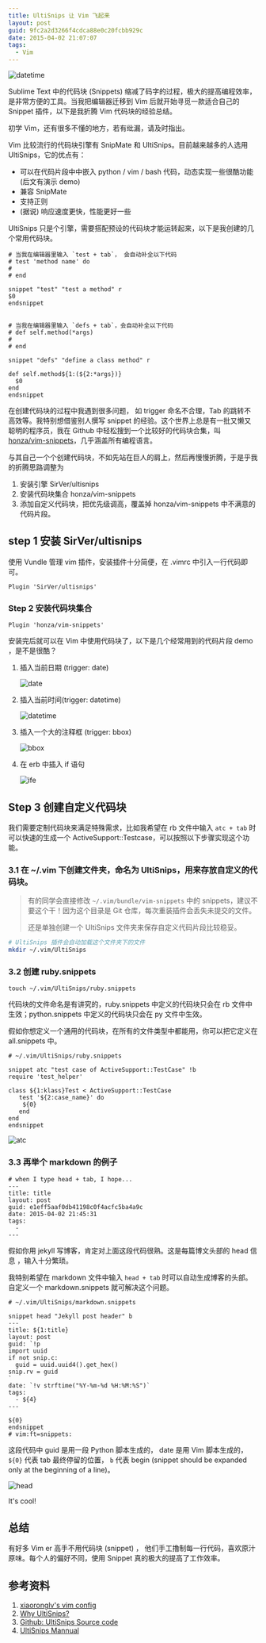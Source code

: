 ```yaml
---
title: UltiSnips 让 Vim 飞起来
layout: post
guid: 9fc2a2d3266f4cdca88e0c20fcbb929c
date: 2015-04-02 21:07:07
tags:
  - Vim
---
```


![datetime](/media/files/2015-04-06-datetime.gif)

Sublime Text 中的代码块 (Snippets) 缩减了码字的过程，极大的提高编程效率，是非常方便的工具。当我把编辑器迁移到 Vim 后就开始寻觅一款适合自己的 Snippet 插件，以下是我折腾 Vim 代码块的经验总结。

初学 Vim，还有很多不懂的地方，若有纰漏，请及时指出。

Vim 比较流行的代码块引擎有 SnipMate 和 UltiSnips。目前越来越多的人选用 UltiSnips，它的优点有：

* 可以在代码片段中中嵌入 python / vim / bash  代码，动态实现一些很酷功能 (后文有演示 demo)
* 兼容 SnipMate
* 支持正则
* (据说) 响应速度更快，性能更好一些

UltiSnips 只是个引擎，需要搭配预设的代码块才能运转起来，以下是我创建的几个常用代码块。

```
# 当我在编辑器里输入 `test + tab`， 会自动补全以下代码
# test 'method name' do
#
# end

snippet "test" "test a method" r
$0
endsnippet


# 当我在编辑器里输入 `defs + tab`，会自动补全以下代码
# def self.method(*args)
#
# end

snippet "defs" "define a class method" r

def self.method${1:(${2:*args})}
  $0
end
endsnippet

```

在创建代码块的过程中我遇到很多问题， 如 trigger 命名不合理，Tab 的跳转不高效等。我特别想借鉴别人撰写 snippet 的经验。这个世界上总是有一批又懒又聪明的程序员，我在 Github 中轻松搜到一个比较好的代码块合集，叫 [honza/vim-snippets](https://github.com/honza/vim-snippets)，几乎涵盖所有编程语言。

与其自己一个个创建代码块，不如先站在巨人的肩上，然后再慢慢折腾，于是乎我的折腾思路调整为

1. 安装引擎 SirVer/ultisnips
2. 安装代码块集合 honza/vim-snippets
3. 添加自定义代码块，把优先级调高，覆盖掉 honza/vim-snippets 中不满意的代码片段。

## step 1 安装 SirVer/ultisnips

使用 Vundle 管理 vim 插件，安装插件十分简便，在 .vimrc 中引入一行代码即可。

```
Plugin 'SirVer/ultisnips'
```

### Step 2 安装代码块集合

```
Plugin 'honza/vim-snippets'
```

安装完后就可以在 Vim 中使用代码块了，以下是几个经常用到的代码片段 demo ，是不是很酷？


1. 插入当前日期 (trigger: date)

    ![date](/media/files/2015-04-06-date.gif)

2. 插入当前时间(trigger: datetime)

    ![datetime](/media/files/2015-04-06-datetime.gif)

3. 插入一个大的注释框 (trigger: bbox)

    ![bbox](/media/files/2015-04-06-bbox.gif)

4. 在 erb 中插入 if 语句

    ![ife](/media/files/2015-04-06-ife.gif)


##  Step 3 创建自定义代码块


我们需要定制代码块来满足特殊需求，比如我希望在 rb 文件中输入  `atc + tab` 时可以快速的生成一个 ActiveSupport::Testcase，可以按照以下步骤实现这个功能。

### 3.1 在 ~/.vim 下创建文件夹，命名为 UltiSnips，用来存放自定义的代码块。

> 有的同学会直接修改 `~/.vim/bundle/vim-snippets` 中的 snippets，建议不要这个干！因为这个目录是 Git 仓库，每次重装插件会丢失未提交的文件。
>
> 还是单独创建一个 UltiSnips 文件夹来保存自定义代码片段比较稳妥。

```bash
# UltiSnips 插件会自动加载这个文件夹下的文件
mkdir ~/.vim/UltiSnips
```

### 3.2 创建 ruby.snippets

```
touch ~/.vim/UltiSnips/ruby.snippets
```

代码块的文件命名是有讲究的，ruby.snippets 中定义的代码块只会在 rb 文件中生效；python.snippets 中定义的代码块只会在 py 文件中生效。

假如你想定义一个通用的代码块，在所有的文件类型中都能用，你可以把它定义在 all.snippets 中。

```
# ~/.vim/UltiSnips/ruby.snippets

snippet atc "test case of ActiveSupport::TestCase" !b
require 'test_helper'

class ${1:klass}Test < ActiveSupport::TestCase
   test '${2:case_name}' do
    ${0}
   end
end
endsnippet

```

![atc](/media/files/2015-04-06-atc.gif)


### 3.3 再举个 markdown 的例子

```
# when I type head + tab, I hope...
---
title: title
layout: post
guid: e1eff5aaf0db41198c0f4acfc5ba4a9c
date: 2015-04-02 21:45:31
tags:
  -
---
```

假如你用 jekyll 写博客，肯定对上面这段代码很熟。这是每篇博文头部的 head 信息
，输入十分繁琐。

我特别希望在 markdown 文件中输入 `head + tab` 时可以自动生成博客的头部。 自定义一个 markdown.snippets 就可解决这个问题。

```
# ~/.vim/UltiSnips/markdown.snippets

snippet head "Jekyll post header" b
---
title: ${1:title}
layout: post
guid: `!p
import uuid
if not snip.c:
  guid = uuid.uuid4().get_hex()
snip.rv = guid
`
date: `!v strftime("%Y-%m-%d %H:%M:%S")`
tags:
  - ${4}
---

${0}
endsnippet
# vim:ft=snippets:
```

这段代码中 guid 是用一段 Python 脚本生成的， date 是用 Vim 脚本生成的，`${0}` 代表 tab 最终停留的位置， `b` 代表 begin (snippet should be expanded only at the beginning of a line)。

![head](/media/files/2015-04-06-head.gif)

It's cool!


## 总结

有好多 Vim er 高手不用代码块 (snippet) ， 他们手工撸制每一行代码，喜欢原汁原味。每个人的偏好不同，使用 Snippet 真的极大的提高了工作效率。


## 参考资料

1. [xiaoronglv's vim config](https://github.com/xiaoronglv/dotfiles)
2. [Why UltiSnips?](http://fueledbylemons.com/blog/2011/07/27/why-ultisnips/#options)
3. [Github: UltiSnips Source code](https://github.com/SirVer/ultisnips)
4. [UltiSnips Mannual](https://github.com/SirVer/ultisnips/blob/master/doc/UltiSnips.txt)



